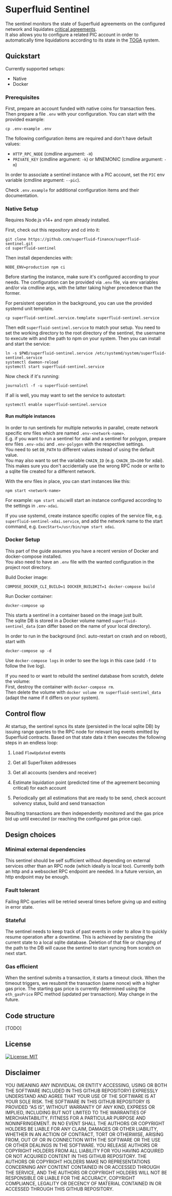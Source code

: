 # Superfluid Sentinel

The sentinel monitors the state of Superfluid agreements on the configured network and liquidates [critical agreements](https://docs.superfluid.finance/superfluid/docs/constant-flow-agreement#liquidation-and-solvency).  
It also allows you to configure a related PIC account in order to automatically time liquidations according to its state in the [TOGA](https://docs.superfluid.finance/superfluid/docs/liquidations-and-toga) system. 

## Quickstart

Currently supported setups:
* Native
* Docker

### Prerequisites

First, prepare an account funded with native coins for transaction fees.  
Then prepare a file `.env` with your configuration.
You can start with the provided example:
```
cp .env-example .env
```
The following configuration items are required and don't have default values:
* `HTTP_RPC_NODE` (cmdline argument: `-H`)
* `PRIVATE_KEY` (cmdline argument: `-k`) or MNEMONIC (cmdline argument: `-m`)

In order to associate a sentinel instance with a PIC account, set the `PIC` env variable (cmdline argument: `--pic`).

Check `.env.example` for additional configuration items and their documentation.

### Native Setup

Requires Node.js v14+ and npm already installed.

First, check out this repository and cd into it:
```
git clone https://github.com/superfluid-finance/superfluid-sentinel.git
cd superfluid-sentinel
```

Then install dependencies with:
```
NODE_ENV=production npm ci
```

Before starting the instance, make sure it's configured according to your needs.
The configuration can be provided via `.env` file, via env variables and/or via cmdline args, with the latter taking higher precedence than the former.

For persistent operation in the background, you can use the provided systemd unit template.
```
cp superfluid-sentinel.service.template superfluid-sentinel.service
```
Then edit `superfluid-sentinel.service` to match your setup. You need to set the working directory to the root directory of the sentinel, the username to execute with and the path to npm on your system.
Then you can install and start the service:
```
ln -s $PWD/superfluid-sentinel.service /etc/systemd/system/superfluid-sentinel.service
systemctl daemon-reload
systemctl start superfluid-sentinel.service
```
Now check if it's running:
```
journalctl -f -u superfluid-sentinel
```
If all is well, you may want to set the service to autostart:
```
systemctl enable superfluid-sentinel.service
```

#### Run multiple instances

In order to run sentinels for multiple networks in parallel, create network specific env files which are named `.env-<network-name>`.  
E.g. if you want to run a sentinel for xdai and a sentinel for polygon, prepare env files `.env-xdai` and `.env-polygon` with the respective settings.    
You need to set `DB_PATH` to different values instead of using the default value.  
You may also want to set the variable `CHAIN_ID` (e.g. `CHAIN_ID=100` for xdai). This makes sure you don't accidentally use the wrong RPC node or write to a sqlite file created for a different network.

With the env files in place, you can start instances like this:
```
npm start <network-name>
```
For example: `npm start xdai`will start an instance configured according to the settings in `.env-xdai`.  

If you use systemd, create instance specific copies of the service file, e.g. `superfluid-sentinel-xdai.service`, and add the network name to the start command, e.g. `ExecStart=/usr/bin/npm start xdai`.

### Docker Setup
 
This part of the guide assumes you have a recent version of Docker and docker-compose installed.  
You also need to have an `.env` file with the wanted configuration in the project root directory. 

Build Docker image:
```
COMPOSE_DOCKER_CLI_BUILD=1 DOCKER_BUILDKIT=1 docker-compose build
```

Run Docker container:
```
docker-compose up
```

This starts a sentinel in a container based on the image just built.  
The sqlite DB is stored in a Docker volume named `superfluid-sentinel_data` (can differ based on the name of your local directory).  

In order to run in the background (incl. auto-restart on crash and on reboot), start with
```
docker-compose up -d
``` 
Use `docker-compose logs` in order to see the logs in this case (add `-f` to follow the live log).

If you need to or want to rebuild the sentinel database from scratch, delete the volume:  
First, destroy the container with `docker-compose rm`.  
Then delete the volume with `docker volume rm superfluid-sentinel_data` (adapt the name if it differs on your system).

## Control flow

At startup, the sentinel syncs its state (persisted in the local sqlite DB) by issuing range queries to the RPC node for relevant log events emitted by Superfluid contracts.
Based on that state data it then executes the following steps in an endless loop:

1.  Load `FlowUpdated` events

2.  Get all SuperToken addresses

3.  Get all accounts (senders and receiver)

4.  Estimate liquidation point (predicted time of the agreement becoming critical) for each account

5.  Periodically get all estimations that are ready to be send, check account solvency status, build and send transaction

Resulting transactions are then independently monitored and the gas price bid up until executed (or reaching the configured gas price cap).

## Design choices

### Minimal external dependencies

This sentinel should be self sufficient without depending on external services other than an RPC node (which ideally is local too).
Currently both an http and a websocket RPC endpoint are needed. In a future version, an http endpoint may be enough.

### Fault tolerant

Failing RPC queries will be retried several times before giving up and exiting in error state.

### Stateful

The sentinel needs to keep track of past events in order to allow it to quickly resume operation after a downtime.
This is achieved by persisting the current state to a local sqlite database.
Deletion of that file or changing of the path to the DB will cause the sentinel to start syncing from scratch on next start.

### Gas efficient

When the sentinel submits a transaction, it starts a timeout clock. When the timeout triggers, we resubmit the transaction (same nonce) with a higher gas price.
The starting gas price is currently determined using the `eth_gasPrice` RPC method (updated per transaction). May change in the future.

## Code structure

[TODO]

## License

[![License: MIT](https://img.shields.io/badge/License-MIT-yellow.svg)](https://opensource.org/licenses/MIT)

## Disclaimer

YOU (MEANING ANY INDIVIDUAL OR ENTITY ACCESSING, USING OR BOTH THE SOFTWARE INCLUDED IN THIS GITHUB REPOSITORY) EXPRESSLY UNDERSTAND AND AGREE THAT YOUR USE OF THE SOFTWARE IS AT YOUR SOLE RISK. THE SOFTWARE IN THIS GITHUB REPOSITORY IS PROVIDED “AS IS”, WITHOUT WARRANTY OF ANY KIND, EXPRESS OR IMPLIED, INCLUDING BUT NOT LIMITED TO THE WARRANTIES OF MERCHANTABILITY, FITNESS FOR A PARTICULAR PURPOSE AND NONINFRINGEMENT. IN NO EVENT SHALL THE AUTHORS OR COPYRIGHT HOLDERS BE LIABLE FOR ANY CLAIM, DAMAGES OR OTHER LIABILITY, WHETHER IN AN ACTION OF CONTRACT, TORT OR OTHERWISE, ARISING FROM, OUT OF OR IN CONNECTION WITH THE SOFTWARE OR THE USE OR OTHER DEALINGS IN THE SOFTWARE. YOU RELEASE AUTHORS OR COPYRIGHT HOLDERS FROM ALL LIABILITY FOR YOU HAVING ACQUIRED OR NOT ACQUIRED CONTENT IN THIS GITHUB REPOSITORY. THE AUTHORS OR COPYRIGHT HOLDERS MAKE NO REPRESENTATIONS CONCERNING ANY CONTENT CONTAINED IN OR ACCESSED THROUGH THE SERVICE, AND THE AUTHORS OR COPYRIGHT HOLDERS WILL NOT BE RESPONSIBLE OR LIABLE FOR THE ACCURACY, COPYRIGHT COMPLIANCE, LEGALITY OR DECENCY OF MATERIAL CONTAINED IN OR ACCESSED THROUGH THIS GITHUB REPOSITORY.
